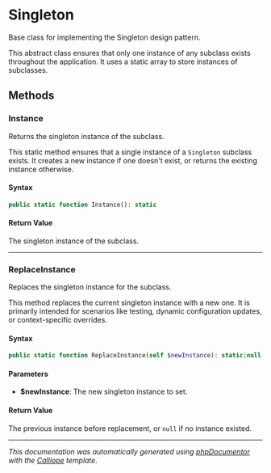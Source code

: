 # Singleton

Base class for implementing the Singleton design pattern.

This abstract class ensures that only one instance of any subclass exists
throughout the application. It uses a static array to store instances of
subclasses.

## Methods

### Instance

Returns the singleton instance of the subclass.

This static method ensures that a single instance of a `Singleton`
subclass exists. It creates a new instance if one doesn't exist, or
returns the existing instance otherwise.

#### Syntax

```php
public static function Instance(): static
```

#### Return Value

The singleton instance of the subclass.

---

### ReplaceInstance

Replaces the singleton instance for the subclass.

This method replaces the current singleton instance with a new one. It
is primarily intended for scenarios like testing, dynamic configuration
updates, or context-specific overrides.

#### Syntax

```php
public static function ReplaceInstance(self $newInstance): static|null
```

#### Parameters

- **$newInstance**: The new singleton instance to set.

#### Return Value

The previous instance before replacement, or `null` if no instance existed.

---

*This documentation was automatically generated using [phpDocumentor](http://www.phpdoc.org/) with the [Calliope](https://github.com/DaphneWebFramework/Calliope) template.*
